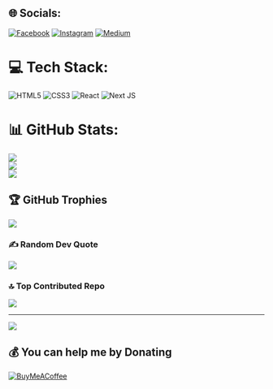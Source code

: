 
## 🌐 Socials:
[![Facebook](https://img.shields.io/badge/Facebook-%231877F2.svg?logo=Facebook&logoColor=white)](https://facebook.com/gracexnn) [![Instagram](https://img.shields.io/badge/Instagram-%23E4405F.svg?logo=Instagram&logoColor=white)](https://instagram.com/gracexnn) [![Medium](https://img.shields.io/badge/Medium-12100E?logo=medium&logoColor=white)](https://medium.com/@gracexnn) 

# 💻 Tech Stack:
![HTML5](https://img.shields.io/badge/html5-%23E34F26.svg?style=for-the-badge&logo=html5&logoColor=white) ![CSS3](https://img.shields.io/badge/css3-%231572B6.svg?style=for-the-badge&logo=css3&logoColor=white) ![React](https://img.shields.io/badge/react-%2320232a.svg?style=for-the-badge&logo=react&logoColor=%2361DAFB) ![Next JS](https://img.shields.io/badge/Next-black?style=for-the-badge&logo=next.js&logoColor=white)
# 📊 GitHub Stats:
![](https://github-readme-stats.vercel.app/api?username=gracexnn&theme=dark&hide_border=false&include_all_commits=false&count_private=false)<br/>
![](https://github-readme-streak-stats.herokuapp.com/?user=gracexnn&theme=dark&hide_border=false)<br/>
![](https://github-readme-stats.vercel.app/api/top-langs/?username=gracexnn&theme=dark&hide_border=false&include_all_commits=false&count_private=false&layout=compact)

## 🏆 GitHub Trophies
![](https://github-profile-trophy.vercel.app/?username=gracexnn&theme=tokyonight&no-frame=true&no-bg=false&margin-w=4)

### ✍️ Random Dev Quote
![](https://quotes-github-readme.vercel.app/api?type=horizontal&theme=radical)

### 🔝 Top Contributed Repo
![](https://github-contributor-stats.vercel.app/api?username=gracexnn&limit=5&theme=dark&combine_all_yearly_contributions=true)

---
[![](https://visitcount.itsvg.in/api?id=gracexnn&icon=8&color=0)](https://visitcount.itsvg.in)

  ## 💰 You can help me by Donating
  [![BuyMeACoffee](https://img.shields.io/badge/Buy%20Me%20a%20Coffee-ffdd00?style=for-the-badge&logo=buy-me-a-coffee&logoColor=black)](https://buymeacoffee.com/gracexnn) 

  
<!-- Proudly created with GPRM ( https://gprm.itsvg.in ) -->